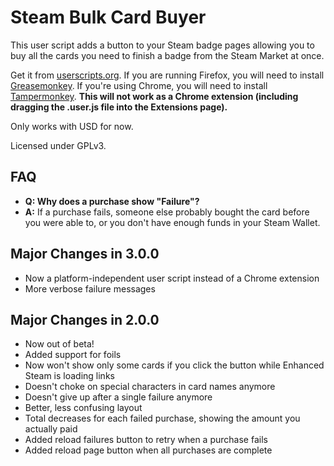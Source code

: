 # Steam Bulk Card Buyer

This user script adds a button to your Steam badge pages allowing you to buy all the cards you need to finish a badge from the Steam Market at once.

Get it from [userscripts.org](http://userscripts.org/scripts/show/186997). If you are running Firefox, you will need to install [Greasemonkey](https://addons.mozilla.org/en-US/firefox/addon/greasemonkey/). If you're using Chrome, you will need to install [Tampermonkey](https://chrome.google.com/webstore/detail/tampermonkey/dhdgffkkebhmkfjojejmpbldmpobfkfo?hl=en). **This will not work as a Chrome extension (including dragging the .user.js file into the Extensions page).**

Only works with USD for now.

Licensed under GPLv3.

## FAQ

- **Q: Why does a purchase show "Failure"?**
- **A:** If a purchase fails, someone else probably bought the card before you were able to, or you don't have enough funds in your Steam Wallet.

## Major Changes in 3.0.0

- Now a platform-independent user script instead of a Chrome extension
- More verbose failure messages

## Major Changes in 2.0.0

- Now out of beta!
- Added support for foils
- Now won't show only some cards if you click the button while Enhanced Steam is loading links
- Doesn't choke on special characters in card names anymore
- Doesn't give up after a single failure anymore
- Better, less confusing layout
- Total decreases for each failed purchase, showing the amount you actually paid
- Added reload failures button to retry when a purchase fails
- Added reload page button when all purchases are complete